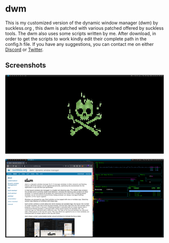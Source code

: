 # dwm

This is my customized version of the dynamic window manager (dwm) by suckless.org , this dwm is patched with various patched offered by suckless tools.
The dwm also uses some scripts written by me. After download, in order to get the scripts to work kindly edit their complete path in the config.h file.
If you have any suggestions, you can contact me on either [Discord](https://discordapp.com/users/706779776349765722) or [Twitter](https://twitter.com/xCipher007).

## Screenshots

![Start](images/img1.png)


![Working](images/img2.png)
